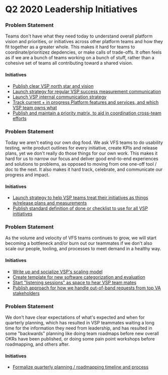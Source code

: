 # Q2 2020 Leadership Initiatives

### Problem Statement
Teams don't have what they need today to understand overall platform vision and priorities, or initiatives across other platform teams and how they fit together as a greater whole. This makes it hard for teams to coordinate/prioritizez depdencies, or make calls of trade-offs. It often feels as if we are a bunch of teams working on a bunch of stuff, rather than a cohesive set of teams all contributing toward a shared vision.

#### Initiatives
- [Publish clear VSP north star and vision](https://github.com/department-of-veterans-affairs/va.gov-team/issues/8129)
- [Launch strategy for regular VSP success measurement communication](https://github.com/department-of-veterans-affairs/va.gov-team/issues/3112)
- [Launch VSP internal communication strategy](https://github.com/department-of-veterans-affairs/va.gov-team/issues/8120)
- [Track current + in progress Platform features and services, and which VSP team owns what](https://github.com/department-of-veterans-affairs/va.gov-team/issues/8482)
- [Publish and maintain a priority matrix, to aid in coordination cross-team efforts](https://github.com/department-of-veterans-affairs/va.gov-team/issues/8860)

### Problem Statement
Today we aren't eating our own dog food. We ask VFS teams to do usability testing, write product outlines for every initiative, create KPIs and release plans, yet we don't really do those things for our own work. This makes it hard for us to narrow our focus and deliver good end-to-end experiences and solutions to problems, as opposed to moving from one one-off tool / doc to the next. It also makes it hard track, celebrate, and communicate our progress and impact.

#### Initiatives
- [Launch strategy to help VSP teams treat their initiatives as things w/release plans and measurements](https://github.com/department-of-veterans-affairs/va.gov-team/issues/8123)
- [Publish standard definition of done or checklist to use for all VSP initiatives](https://github.com/department-of-veterans-affairs/va.gov-team/issues/8131)

### Problem Statement
As the volume and velocity of VFS teams continues to grow, we will start becoming a bottleneck and/or burn out our teammates if we don't also scale our people, tooling, and processes to meet demand in a healthy way.

#### Initiatives
- [Write up and socialize VSP's scaling model](https://github.com/department-of-veterans-affairs/va.gov-team/issues/8132)
- [Create template for new software categorization and evaluation](https://github.com/department-of-veterans-affairs/va.gov-team/issues/8128)
- [Start "listening sessions" as space to hear VSP team mates](https://github.com/department-of-veterans-affairs/va.gov-team/issues/8308)
- [Publish approach for how we handle out-of-band requests from top VA stakeholders](https://github.com/department-of-veterans-affairs/va.gov-team/issues/8119)

### Problem Statement
We don't have clear expectations of what's expected and when for quarterly planning, which has resulted in VSP teammates waiting a long time for the information they need from leadership, and has resulted in some "backwards" planning like doing team roadmaps before new overall OKRs have been published, or doing some pain point workshops before roadmapping, and others after.

#### Initiatives
- [Formalize quarterly planning / roadmapping timeline and process](https://github.com/department-of-veterans-affairs/va.gov-team/issues/8124)
